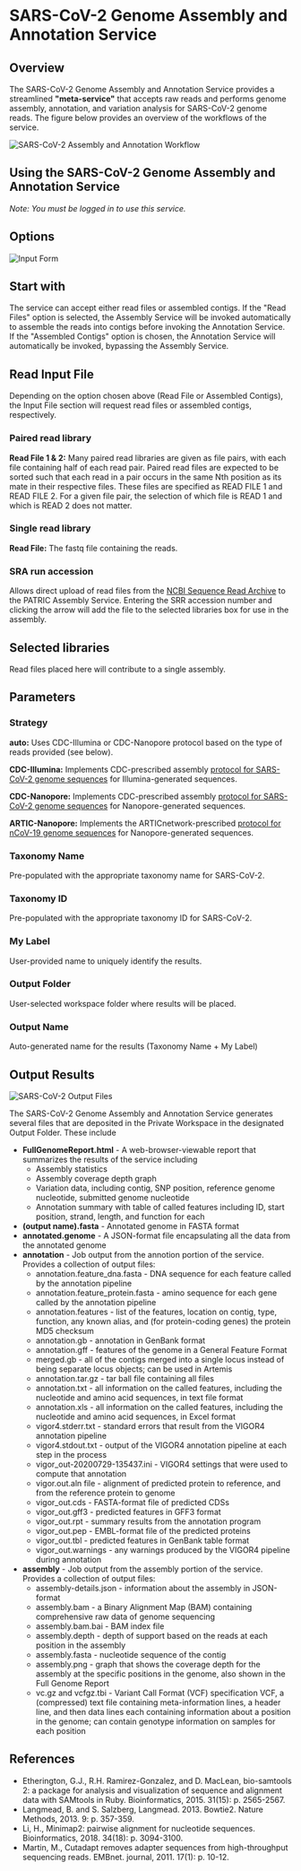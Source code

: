 # SARS-CoV-2 Genome Assembly and Annotation Service

## Overview
The SARS-CoV-2 Genome Assembly and Annotation Service provides a streamlined **"meta-service"** that accepts raw reads and performs genome assembly, annotation, and variation analysis for SARS-CoV-2 genome reads. The figure below provides an overview of the workflows of the service.

![SARS-CoV-2 Assembly and Annotation Workflow](../images/sars_assembly_annotation_workflow.png)


## Using the SARS-CoV-2 Genome Assembly and Annotation Service
*Note: You must be logged in to use this service.*

## Options
![Input Form](../images/sars_assembly_annotation_input_form.png)

## Start with
The service can accept either read files or assembled contigs. If the "Read Files" option is selected, the Assembly Service will be invoked automatically to assemble the reads into contigs before invoking the Annotation Service. If the "Assembled Contigs" option is chosen, the Annotation Service will automatically be invoked, bypassing the Assembly Service.

## Read Input File
Depending on the option chosen above (Read File or Assembled Contigs), the Input File section will request read files or assembled contigs, respectively.

### Paired read library
**Read File 1 & 2:**  Many paired read libraries are given as file pairs, with each file containing half of each read pair. Paired read files are expected to be sorted such that each read in a pair occurs in the same Nth position as its mate in their respective files. These files are specified as READ FILE 1 and READ FILE 2. For a given file pair, the selection of which file is READ 1 and which is READ 2 does not matter.

### Single read library
**Read File:** The fastq file containing the reads.

### SRA run accession
Allows direct upload of read files from the [NCBI Sequence Read Archive](https://www.ncbi.nlm.nih.gov/sra) to the PATRIC Assembly Service. Entering the SRR accession number and clicking the arrow will add the file to the selected libraries box for use in the assembly.

## Selected libraries
Read files placed here will contribute to a single assembly.

## Parameters

### Strategy

**auto:** Uses CDC-Illumina or CDC-Nanopore protocol based on the type of reads provided (see below). 
  
**CDC-Illumina:** Implements CDC-prescribed assembly [protocol for SARS-CoV-2 genome sequences](https://github.com/CDCgov/SARS-CoV-2_Sequencing/blob/master/protocols/CDC-Comprehensive/CDC_SARS-CoV-2_Sequencing_200325-2.pdf) for Illumina-generated sequences.


**CDC-Nanopore:** Implements CDC-prescribed assembly [protocol for SARS-CoV-2 genome sequences](https://github.com/CDCgov/SARS-CoV-2_Sequencing/blob/master/protocols/CDC-Comprehensive/CDC_SARS-CoV-2_Sequencing_200325-2.pdf) for Nanopore-generated sequences.


**ARTIC-Nanopore:** Implements the ARTICnetwork-prescribed [protocol for nCoV-19 genome sequences](https://artic.network/ncov-2019/ncov2019-bioinformatics-sop.html) for Nanopore-generated sequences. 

### Taxonomy Name
Pre-populated with the appropriate taxonomy name for SARS-CoV-2. 

### Taxonomy ID
Pre-populated with the appropriate taxonomy ID for SARS-CoV-2.

### My Label
User-provided name to uniquely identify the results.

### Output Folder
User-selected workspace folder where results will be placed.

### Output Name
Auto-generated name for the results (Taxonomy Name + My Label)

## Output Results
![SARS-CoV-2 Output Files](../images/sars-cov-2_service_output_files.png)

The SARS-CoV-2 Genome Assembly and Annotation Service generates several files that are deposited in the Private Workspace in the designated Output Folder. These include
 * **FullGenomeReport.html** - A web-browser-viewable report that summarizes the results of the service including
   * Assembly statistics
   * Assembly coverage depth graph
   * Variation data, including contig, SNP position, reference genome nucleotide, submitted genome nucleotide
   * Annotation summary with table of called features including ID, start position, strand, length, and function for each
 * **(output name).fasta** - Annotated genome in FASTA format
 * **annotated.genome** - A JSON-format file encapsulating all the data from the annotated genome
 * **annotation** - Job output from the annotion portion of the service. Provides a collection of output files:
   * annotation.feature_dna.fasta - DNA sequence for each feature called by the annotation pipeline
   * annotation.feature_protein.fasta - amino sequence for each gene called by the annotation pipeline
   * annotation.features - list of the features, location on contig, type, function, any known alias, and (for protein-coding genes) the protein MD5 checksum
   * annotation.gb - annotation in GenBank format
   * annotation.gff - features of the genome in a General Feature Format
   * merged.gb - all of the contigs merged into a single locus instead of being separate locus objects; can be used in Artemis
   * annotation.tar.gz - tar ball file containing all files
   * annotation.txt - all information on the called features, including the nucleotide and amino acid sequences, in text file format
   * annotation.xls - all information on the called features, including the nucleotide and amino acid sequences, in Excel format
   * vigor4.stderr.txt - standard errors that result from the VIGOR4 annotation pipeline
   * vigor4.stdout.txt - output of the VIGOR4 annotation pipeline at each step in the process
   * vigor_out-20200729-135437.ini - VIGOR4 settings that were used to compute that annotation
   * vigor.out.aln file - alignment  of  predicted  protein  to  reference, and from the reference protein to genome
   * vigor_out.cds - FASTA-format file of predicted CDSs
   * vigor_out.gff3 - predicted features in GFF3 format
   * vigor_out.rpt - summary results from the annotation program
   * vigor_out.pep - EMBL-format file of the predicted proteins
   * vigor_out.tbl - predicted features in GenBank table format
   * vigor_out.warnings - any warnings produced by the VIGOR4 pipeline during annotation
 * **assembly** - Job output from the assembly portion of the service. Provides a collection of output files:
   * assembly-details.json - information about the assembly in JSON-format
   * assembly.bam - a Binary Alignment Map (BAM) containing comprehensive raw data of genome sequencing
   * assembly.bam.bai - BAM index file
   * assembly.depth - depth of support based on the reads at each position in the assembly
   * assembly.fasta - nucleotide sequence of the contig
   * assembly.png - graph that shows the coverage depth for the assembly at the specific positions in the genome, also shown in the Full Genome Report
   * vc.gz and vcfgz.tbi - Variant Call Format (VCF) specification VCF, a (compressed) text file containing meta-information lines, a header line, and then data lines each containing information about a position in the genome; can contain genotype information on samples for each position

## References
* Etherington, G.J., R.H. Ramirez-Gonzalez, and D. MacLean, bio-samtools 2: a package for analysis and visualization of sequence and alignment data with SAMtools in Ruby. Bioinformatics, 2015. 31(15): p. 2565-2567.
* Langmead, B. and S. Salzberg, Langmead. 2013. Bowtie2. Nature Methods, 2013. 9: p. 357-359.
* Li, H., Minimap2: pairwise alignment for nucleotide sequences. Bioinformatics, 2018. 34(18): p. 3094-3100.
* Martin, M., Cutadapt removes adapter sequences from high-throughput sequencing reads. EMBnet. journal, 2011. 17(1): p. 10-12.


